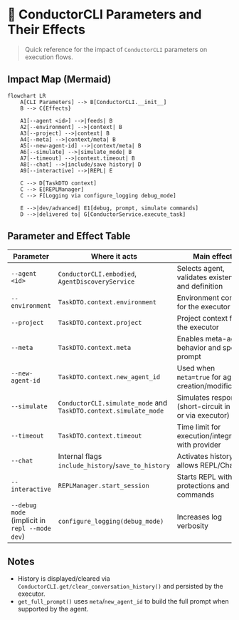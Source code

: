 # 🧩 ConductorCLI Parameters and Their Effects

> Quick reference for the impact of `ConductorCLI` parameters on execution flows.

## Impact Map (Mermaid)

```mermaid
flowchart LR
    A[CLI Parameters] --> B[ConductorCLI.__init__]
    B --> C{Effects}

    A1[--agent <id>] -->|feeds| B
    A2[--environment] -->|context| B
    A3[--project] -->|context| B
    A4[--meta] -->|context/meta| B
    A5[--new-agent-id] -->|context/meta| B
    A6[--simulate] -->|simulate_mode| B
    A7[--timeout] -->|context.timeout| B
    A8[--chat] -->|include/save history| D
    A9[--interactive] -->|REPL| E

    C --> D[TaskDTO context]
    C --> E[REPLManager]
    C --> F[Logging via configure_logging debug_mode]

    E -->|dev/advanced| E1[debug, prompt, simulate commands]
    D -->|delivered to| G[ConductorService.execute_task]
```

## Parameter and Effect Table

| Parameter | Where it acts | Main effect |
|---|---|---|
| `--agent <id>` | `ConductorCLI.embodied`, `AgentDiscoveryService` | Selects agent, validates existence and definition |
| `--environment` | `TaskDTO.context.environment` | Environment context for the executor |
| `--project` | `TaskDTO.context.project` | Project context for the executor |
| `--meta` | `TaskDTO.context.meta` | Enables meta-agent behavior and special prompt |
| `--new-agent-id` | `TaskDTO.context.new_agent_id` | Used when `meta=true` for agent creation/modification |
| `--simulate` | `ConductorCLI.simulate_mode` and `TaskDTO.context.simulate_mode` | Simulates response (short-circuit in chat or via executor) |
| `--timeout` | `TaskDTO.context.timeout` | Time limit for execution/integration with provider |
| `--chat` | Internal flags `include_history`/`save_to_history` | Activates history and allows REPL/Chat |
| `--interactive` | `REPLManager.start_session` | Starts REPL with protections and commands |
| `--debug mode` (implicit in `repl --mode dev`) | `configure_logging(debug_mode)` | Increases log verbosity |

## Notes
- History is displayed/cleared via `ConductorCLI.get/clear_conversation_history()` and persisted by the executor.
- `get_full_prompt()` uses `meta`/`new_agent_id` to build the full prompt when supported by the agent.